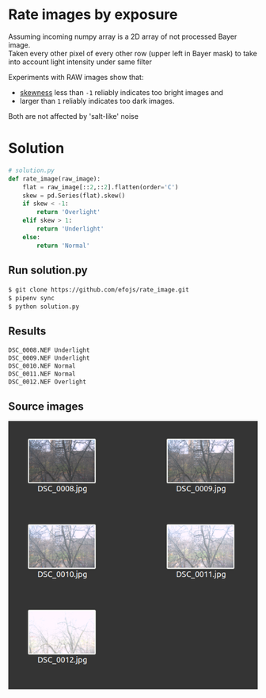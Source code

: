 # Rate images by exposure
Assuming incoming numpy array is a 2D array of not processed Bayer image.  
Taken every other pixel of every other row (upper left in Bayer mask) to take into account light intensity under same filter

Experiments with RAW images show that:
 - [skewness](https://en.wikipedia.org/wiki/Skewness) less than `-1` reliably indicates too bright images and   
 - larger than `1` reliably indicates too dark images.  

Both are not affected by 'salt-like' noise

# Solution
```python
# solution.py
def rate_image(raw_image):
    flat = raw_image[::2,::2].flatten(order='C')
    skew = pd.Series(flat).skew()
    if skew < -1:
        return 'Overlight'
    elif skew > 1:
        return 'Underlight'
    else:
        return 'Normal'
```

## Run solution.py
`$ git clone https://github.com/efojs/rate_image.git`  
`$ pipenv sync`  
`$ python solution.py`  

## Results
```
DSC_0008.NEF Underlight
DSC_0009.NEF Underlight
DSC_0010.NEF Normal
DSC_0011.NEF Normal
DSC_0012.NEF Overlight
```

## Source images
![source images](source_images_preview.png)
